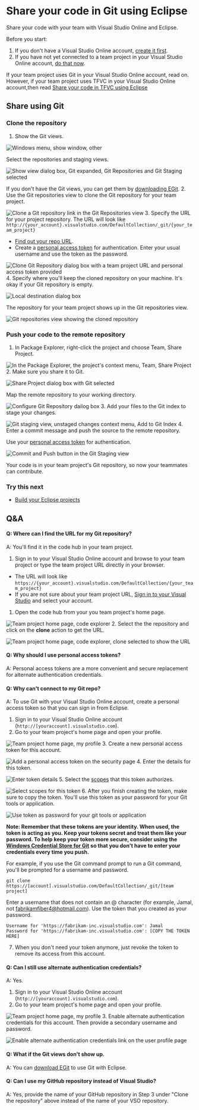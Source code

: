 
# Share your code in Git using Eclipse


Share your code with your team with Visual Studio Online and Eclipse.



Before you start:


1. If you don't have a Visual Studio Online account, [create it first](https://www.visualstudio.com/get-started/setup/sign-up-for-visual-studio-online).
2. If you have not yet connected to a team project in your Visual Studio Online account, [do that now](https://www.visualstudio.com/get-started/setup/connect-to-visual-studio-online).


If your team project uses Git in your Visual Studio Online account, read on. However, if your team project uses TFVC in your Visual Studio Online account,then read [Share your code in TFVC using Eclipse](https://www.visualstudio.com/get-started/code/share-your-code-in-tfvc-eclipse)






## Share using Git

### Clone the repository

1. Show the Git views.



![Windows menu, show window, other](./media/share-your-code-in-git-eclipse/show-git-views.png)



Select the repositories and staging views.



![Show view dialog box, Git expanded, Git Repositories and Git Staging selected](./media/share-your-code-in-git-eclipse/git-views-selected.png)



If you don't have the Git views, you can get them by [downloading EGit](http://www.eclipse.org/egit/).
2. Use the Git repositories view to clone the Git repository for your team project.



![Clone a Git repository link in the Git Repositories view](./media/share-your-code-in-git-eclipse/clone-git-repository.png)
3. Specify the URL for your project repository. The URL will look like `http://{your_account}.visualstudio.com/DefaultCollection/_git/{your_team_project}`


 - [Find out your repo URL](https://www.visualstudio.com/get-started/code/share-your-code-in-git-eclipse#gitrepourl).
 - Create a [personal access token](https://www.visualstudio.com/get-started/code/share-your-code-in-git-eclipse#pat) for authentication. 
Enter your usual username and use the token as the password.


![Clone Git Repository dialog box with a team project URL and personal access token provided](./media/share-your-code-in-git-eclipse/clone-repo-dialog.png)
4. Specify where you'll keep the cloned repository on your machine. It's okay if your Git repository is empty.



![Local destination dialog box](./media/share-your-code-in-git-eclipse/local-destination.png)



The repository for your team project shows up in the Git repositories view.



![Git repositories view showing the cloned repository](./media/share-your-code-in-git-eclipse/cloned-repository.png)

### Push your code to the remote repository

1. In Package Explorer, right-click the project and choose Team, Share Project.



![In the Package Explorer, the project's context menu, Team, Share Project](./media/share-your-code-in-git-eclipse/share-project.png)
2. Make sure you share it to Git.



![Share Project dialog box with Git selected](./media/share-your-code-in-git-eclipse/share-project-git.png)



Map the remote repository to your working directory.



![Configure Git Repository dailog box](./media/share-your-code-in-git-eclipse/configure-git-repository.png)
3. Add your files to the Git index to stage your changes.



![Git staging view, unstaged changes context menu,  Add to Git Index](./media/share-your-code-in-git-eclipse/add-to-git-index.png)
4. Enter a commit message and push the source to the remote repository.



Use your [personal access token](https://www.visualstudio.com/get-started/code/share-your-code-in-git-eclipse#pat) for authentication.



![Commit and Push button in the Git Staging view](./media/share-your-code-in-git-eclipse/commit-and-push.jpg)


Your code is in your team project's Git repository, so now your teammates can contribute.


### Try this next

- [Build your Eclipse projects](https://www.visualstudio.com/get-started/build/build-your-app-eclipse)

## Q&amp;A

#### Q: Where can I find the URL for my Git repository?


A: You'll find it in the code hub in your team project.


1. Sign in to your Visual Studio Online account and browse to your team project or type the team project URL directly in your browser.

- The URL will look like `https://{your_account}.visualstudio.com/DefaultCollection/{your_team_project}`
- If you are not sure about your team project URL, [Sign in to your Visual Studio](http://go.microsoft.com/fwlink/?LinkID=309329) and select your account.

1. Open the code hub from your you team project's home page.



![Team project home page, code explorer](./media/share-your-code-in-git-eclipse/code-explorer.png)
2. Select the the repository and click on the **clone** action to get the URL.



![Team project home page, code explorer, clone selected to show the URL](./media/share-your-code-in-git-eclipse/clone-url.png)

#### Q: Why should I use personal access tokens?


A: Personal access tokens are a more convenient and secure replacement 
for alternate authentication credentials.






#### Q: Why can't connect to my Git repo?


A: To use Git with your Visual Studio Online account, create a personal access token 
so that you can sign in from Eclipse.


1. Sign in to your Visual Studio Online account (`http://[youraccount].visualstudio.com`).
2. Go to your team project's home page and open your profile.



![Team project home page, my profile](./media/share-your-code-in-git-eclipse/my-profile.png)
3. Create a new personal access token for this account.



![Add a personal access token on the security page ](./media/share-your-code-in-git-eclipse/add-personal-access-token.png)
4. Enter the details for this token.



![Enter token details](./media/share-your-code-in-git-eclipse/setup-personal-access-token.png)
5. Select the [scopes](https://www.visualstudio.com/integrate/get-started/auth/oauth#scopes) that this token authorizes.



![Select scopes for this token](./media/share-your-code-in-git-eclipse/select-personal-access-token-scopes.png)
6. After you finish creating the token, make sure to copy the token. You'll use this token as your password for your Git tools or application.



![Use token as password for your git tools or application](./media/share-your-code-in-git-eclipse/create-personal-access-token.png)



**Note: Remember that these tokens are your identity. 
When used, the token is acting as you. 
Keep your tokens secret and treat them like your password.
To help keep your token more secure, consider using the 
[Windows Credential Store for Git](http://gitcredentialstore.codeplex.com)
so that you don't have to enter your credentials every time you push.**



For example, if you use the Git command prompt to run a Git command, you'll be prompted for a username and password.


```
git clone https://[account].visualstudio.com/DefaultCollection/_git/[team project]
```


Enter a username that does not contain an @ character (for example, Jamal, not fabrikamfiber4@hotmail.com). 
Use the token that you created as your password.


```
Username for 'https://fabrikam-inc.visualstudio.com': Jamal
Password for 'https://fabrikam-inc.visualstudio.com': [COPY THE TOKEN HERE]
```
7. When you don't need your token anymore, just revoke the token to remove its access from this account.

#### Q: Can I still use alternate authentication credentials?


A:  Yes.


1. Sign in to your Visual Studio Online account (`http://[youraccount].visualstudio.com`).
2. Go to your team project's home page and open your profile.



![Team project home page, my profile](./media/share-your-code-in-git-eclipse/my-profile.png)
3. Enable alternate authentication credentials for this account. Then provide a secondary username and password.



![Enable alternate authentication credentials link on the user profile page](./media/share-your-code-in-git-eclipse/enable-alternate-credentials.png)

#### Q: What if the Git views don't show up.


A: You can [download EGit](http://www.eclipse.org/egit/) to use Git with Eclipse.


#### Q: Can I use my GitHub repository instead of Visual Studio?


A:  Yes, provide the name of your GitHub repository in Step 3 under "Clone the repository" above instead of the name of your VSO repository.
